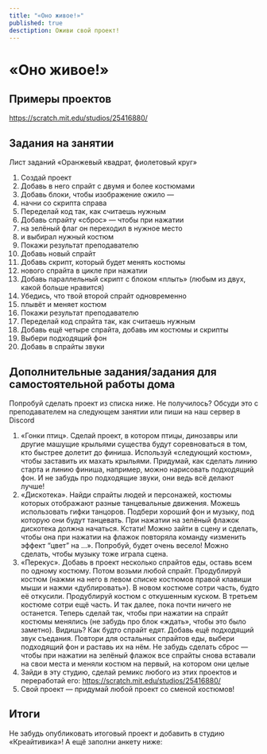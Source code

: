 ```yaml
---
title: "«Оно живое!»"
published: true
desctiption: Оживи свой проект!
---
```


# «Оно живое!»

## Примеры проектов
https://scratch.mit.edu/studios/25416880/ 



## Задания на занятии
Лист заданий «Оранжевый квадрат, фиолетовый круг»
1. Создай проект
1. Добавь в него спрайт с двумя и более костюмами
1. Добавь блоки, чтобы изображение ожило — 
1. начни со скрипта справа
1. Переделай код так, как считаешь нужным
1. Добавь спрайту «сброс» — чтобы при нажатии
1. на зелёный флаг он переходил в нужное место
1. и выбирал нужный костюм 
1. Покажи результат преподавателю
1. Добавь новый спрайт
1. Добавь скрипт, который будет менять костюмы
1. нового спрайта в цикле при нажатии
1. Добавь параллельный скрипт c  блоком «плыть» (любым из двух, какой больше нравится)
1. Убедись, что твой второй спрайт одновременно
1. плывёт и меняет костюм
1. Покажи результат преподавателю
1. Переделай код спрайта так, как считаешь нужным
1. Добавь ещё четыре спрайта, добавь им костюмы и скрипты
1. Выбери подходящий фон
1. Добавь в спрайты звуки


 

## Дополнительные задания/задания для самостоятельной работы дома

Попробуй сделать проект из списка ниже. Не получилось? Обсуди это с преподавателем на следующем занятии или пиши на наш сервер в Discord

1. «Гонки птиц». Сделай проект, в котором птицы, динозавры или другие машущие крыльями существа будут соревноваться в том, кто быстрее долетит до финиша. Используй «следующий костюм», чтобы заставить их махать крыльями. Придумай, как сделать линию старта и линию финиша, например, можно нарисовать подходящий фон. И не забудь про подходящие звуки, они ведь всё делают лучше!
1. «Дискотека». Найди спрайты людей и персонажей, костюмы которых отображают разные танцевальные движения. Можешь использовать гифки танцоров. Подбери хороший фон и музыку, под которую они будут танцевать. При нажатии на зелёный флажок дискотека должна начаться. Кстати! Можно зайти в сцену и сделать, чтобы она при нажатии на флажок повторяла команду «изменить эффект “цвет” на ...». Попробуй, будет очень весело! Можно сделать, чтобы музыку тоже играла сцена.
1. «Перекус». Добавь в проект несколько спрайтов еды, оставь всем по одному костюму. Потом возьми любой спрайт. Продублируй костюм (нажми на него в левом списке костюмов правой клавиши мыши и нажми «дублировать»). В новом костюме сотри часть, будто её откусили. Продублируй костюм с откушенным куском. В третьем костюме сотри ещё часть. И так далее, пока почти ничего не останется. Теперь сделай так, чтобы при нажатии на спрайт костюмы менялись (не забудь про блок «ждать», чтобы это было заметно). Видишь? Как будто спрайт едят. Добавь ещё подходящий звук съедания. Повтори для остальных спрайтов еды, выбери подходящий фон и раставь их на нём. Не забудь сделать сброс — чтобы при нажатии на зелёный флажок все спрайты снова вставали на свои места и меняли костюм на первый, на котором они целые
1. Зайди в эту студию, сделай ремикс любого из этих проектов и переработай его: https://scratch.mit.edu/studios/25416880/ 
1. Свой проект — придумай любой проект со сменой костюмов!



## Итоги
Не забудь опубликовать итоговый проект и добавить в студию «Креайтивика»! А ещё заполни анкету ниже:


